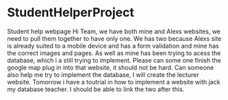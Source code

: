 # StudentHelperProject
Student help webpage
Hi Team, we have both mine and Alexs websites, we need to pull them together to have only one. We has two because 
Alexs site is already suited to a mobile device and has a form validation and mine has the correct images and pages. As well as mine has been 
trying to acess the database, which i a still trying to implement.
Please can some one finish the google map plug in into that website, it should not be hard. Can someone also help me try to implement the database,
I will create the lecturer website. Tomorrow i have a toutrial in how to implement a website with jack my database teacher.
I should be able to link the two after this. 
